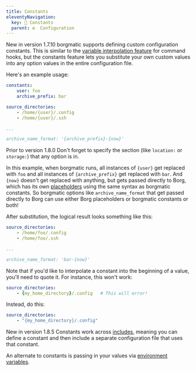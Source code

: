 ```yaml
---
title: Constants
eleventyNavigation:
  key: 🟰 Constants
  parent: ⚙️  Configuration
---
```

<span class="minilink minilink-addedin">New in version 1.7.10</span> borgmatic
supports defining custom configuration constants. This is similar to the
[variable interpolation
feature](https://torsion.org/borgmatic/how-to/add-preparation-and-cleanup-steps-to-backups/#variable-interpolation)
for command hooks, but the constants feature lets you substitute your own custom
values into any option values in the entire configuration file.

Here's an example usage:

```yaml
constants:
    user: foo
    archive_prefix: bar

source_directories:
    - /home/{user}/.config
    - /home/{user}/.ssh

...

archive_name_format: '{archive_prefix}-{now}'
```

<span class="minilink minilink-addedin">Prior to version 1.8.0</span> Don't
forget to specify the section (like `location:` or `storage:`) that any option
is in.

In this example, when borgmatic runs, all instances of `{user}` get replaced
with `foo` and all instances of `{archive_prefix}` get replaced with `bar`.
And `{now}` doesn't get replaced with anything, but gets passed directly to
Borg, which has its own
[placeholders](https://borgbackup.readthedocs.io/en/stable/usage/help.html#borg-help-placeholders)
using the same syntax as borgmatic constants. So borgmatic options like
`archive_name_format` that get passed directly to Borg can use either Borg
placeholders or borgmatic constants or both!

After substitution, the logical result looks something like this:

```yaml
source_directories:
    - /home/foo/.config
    - /home/foo/.ssh

...

archive_name_format: 'bar-{now}'
```

Note that if you'd like to interpolate a constant into the beginning of a
value, you'll need to quote it. For instance, this won't work:

```yaml
source_directories:
    - {my_home_directory}/.config   # This will error!
```

Instead, do this:

```yaml
source_directories:
    - "{my_home_directory}/.config"
```

<span class="minilink minilink-addedin">New in version 1.8.5</span> Constants
work across
[includes](https://torsion.org/borgmatic/reference/configuration/includes/),
meaning you can define a constant and then include a separate configuration file
that uses that constant.

An alternate to constants is passing in your values via [environment
variables](https://torsion.org/borgmatic/how-to/provide-your-passwords/).

